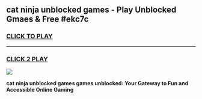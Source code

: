 
## cat ninja unblocked games - Play Unblocked Gmaes & Free #ekc7c
<h3>
<a href="https://news.freeplayer.one?title=cat_ninja_unblocked_games&ref=24F">CLICK TO PLAY</a></h3>
<hr>

<h3>
<a href="https://news.freeplayer.one?title=cat_ninja_unblocked_games&ref=24F">CLICK 2 PLAY</a>
  
</h3>

<a href="https://news.freeplayer.one?title=cat_ninja_unblocked_games&ref=24F/"><img src="https://clearcache.store/games.png"></a>


**cat ninja unblocked games games unblocked: Your Gateway to Fun and Accessible Online Gaming**
